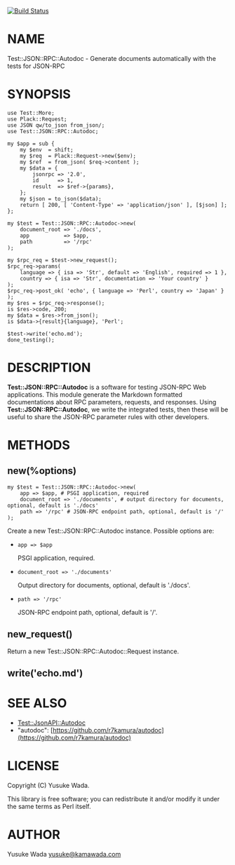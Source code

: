[![Build Status](https://travis-ci.org/yusukebe/Test-JSON-RPC-Autodoc.png?branch=master)](https://travis-ci.org/yusukebe/Test-JSON-RPC-Autodoc)
# NAME

Test::JSON::RPC::Autodoc - Generate documents automatically with the tests for JSON-RPC

# SYNOPSIS

    use Test::More;
    use Plack::Request;
    use JSON qw/to_json from_json/;
    use Test::JSON::RPC::Autodoc;

    my $app = sub {
        my $env  = shift;
        my $req  = Plack::Request->new($env);
        my $ref  = from_json( $req->content );
        my $data = {
            jsonrpc => '2.0',
            id      => 1,
            result  => $ref->{params},
        };
        my $json = to_json($data);
        return [ 200, [ 'Content-Type' => 'application/json' ], [$json] ];
    };

    my $test = Test::JSON::RPC::Autodoc->new(
        document_root => './docs',
        app           => $app,
        path          => '/rpc'
    );

    my $rpc_req = $test->new_request();
    $rpc_req->params(
        language => { isa => 'Str', default => 'English', required => 1 },
        country => { isa => 'Str', documentation => 'Your country' }
    );
    $rpc_req->post_ok( 'echo', { language => 'Perl', country => 'Japan' } );
    my $res = $rpc_req->response();
    is $res->code, 200;
    my $data = $res->from_json();
    is $data->{result}{language}, 'Perl';

    $test->write('echo.md');
    done_testing();

# DESCRIPTION

**Test::JSON::RPC::Autodoc** is a software for testing JSON-RPC Web applications. This module generate the Markdown formatted documentations about RPC parameters, requests, and responses. Using **Test::JSON::RPC::Autodoc**, we write the integrated tests, then these will be useful to share the JSON-RPC parameter rules with other developers.

# METHODS

## **new(%options)**

    my $test = Test::JSON::RPC::Autodoc->new(
        app => $app, # PSGI application, required
        document_root => './documents', # output directory for documents, optional, default is './docs'
        path => '/rpc' # JSON-RPC endpoint path, optional, default is '/'
    );

Create a new Test::JSON::RPC::Autodoc instance. Possible options are:

- `app => $app`

    PSGI application, required.

- `document_root => './documents'`

    Output directory for documents, optional, default is './docs'.

- `path => '/rpc'`

    JSON-RPC endpoint path, optional, default is '/'.

## **new\_request()**

Return a new Test::JSON::RPC::Autodoc::Request instance.

## **write('echo.md')**

# SEE ALSO

- [Test::JsonAPI::Autodoc](https://metacpan.org/pod/Test::JsonAPI::Autodoc)
- "autodoc": [https://github.com/r7kamura/autodoc](https://github.com/r7kamura/autodoc)

# LICENSE

Copyright (C) Yusuke Wada.

This library is free software; you can redistribute it and/or modify
it under the same terms as Perl itself.

# AUTHOR

Yusuke Wada <yusuke@kamawada.com>
